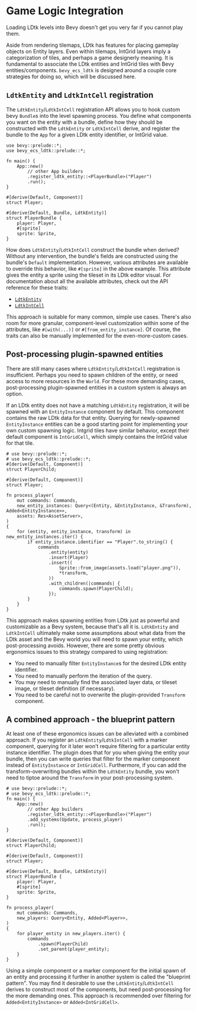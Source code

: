# Game Logic Integration
Loading LDtk levels into Bevy doesn't get you very far if you cannot play them.

Aside from rendering tilemaps, LDtk has features for placing gameplay objects on Entity layers.
Even within tilemaps, IntGrid layers imply a categorization of tiles, and perhaps a game designerly meaning.
It is fundamental to associate the LDtk entities and IntGrid tiles with Bevy entities/components.
`bevy_ecs_ldtk` is designed around a couple core strategies for doing so, which will be discussed here.

## `LdtkEntity` and `LdtkIntCell` registration
The `LdtkEntity`/`LdtkIntCell` registration API allows you to hook custom bevy `Bundle`s into the level spawning process.
You define what components you want on the entity with a bundle, define how they should be constructed with the `LdtkEntity` or `LdtkIntCell` derive, and register the bundle to the `App` for a given LDtk entity identifier, or IntGrid value.

```rust,no_run
use bevy::prelude::*;
use bevy_ecs_ldtk::prelude::*;

fn main() {
    App::new()
        // other App builders
        .register_ldtk_entity::<PlayerBundle>("Player")
        .run();
}

#[derive(Default, Component)]
struct Player;

#[derive(Default, Bundle, LdtkEntity)]
struct PlayerBundle {
    player: Player,
    #[sprite]
    sprite: Sprite,
}
```

How does `LdtkEntity`/`LdtkIntCell` construct the bundle when derived?
Without any intervention, the bundle's fields are constructed using the bundle's `Default` implementation.
However, various attributes are available to override this behavior, like `#[sprite]` in the above example.
This attribute gives the entity a sprite using the tileset in its LDtk editor visual.
For documentation about all the available attributes, check out the API reference for these traits:
- [`LdtkEntity`](https://docs.rs/bevy_ecs_ldtk/0.11.0/bevy_ecs_ldtk/app/trait.LdtkEntity.html) <!-- x-release-please-version -->
- [`LdtkIntCell`](https://docs.rs/bevy_ecs_ldtk/0.11.0/bevy_ecs_ldtk/app/trait.LdtkIntCell.html) <!-- x-release-please-version -->

This approach is suitable for many common, simple use cases.
There's also room for more granular, component-level customization within some of the attributes, like `#[with(...)]` or `#[from_entity_instance]`.
Of course, the traits can also be manually implemented for the even-more-custom cases.

## Post-processing plugin-spawned entities
There are still many cases where `LdtkEntity`/`LdtkIntCell` registration is insufficient.
Perhaps you need to spawn children of the entity, or need access to more resources in the `World`.
For these more demanding cases, post-processing plugin-spawned entities in a custom system is always an option.

If an LDtk entity does not have a matching `LdtkEntity` registration, it will be spawned with an `EntityInstance` component by default.
This component contains the raw LDtk data for that entity.
Querying for newly-spawned `EntityInstance` entities can be a good starting point for implementing your own custom spawning logic.
Intgrid tiles have similar behavior, except their default component is `IntGridCell`, which simply contains the IntGrid value for that tile.

```rust,no_run
# use bevy::prelude::*;
# use bevy_ecs_ldtk::prelude::*;
#[derive(Default, Component)]
struct PlayerChild;

#[derive(Default, Component)]
struct Player;

fn process_player(
    mut commands: Commands,
    new_entity_instances: Query<(Entity, &EntityInstance, &Transform), Added<EntityInstance>>,
    assets: Res<AssetServer>,
)
{
    for (entity, entity_instance, transform) in new_entity_instances.iter() {
        if entity_instance.identifier == "Player".to_string() {
            commands
                .entity(entity)
                .insert(Player)
                .insert((
                    Sprite::from_image(assets.load("player.png")),
                    *transform,
                ))
                .with_children(|commands| {
                    commands.spawn(PlayerChild);
                });
        }
    }
}
```

This approach makes spawning entities from LDtk just as powerful and customizable as a Bevy system, because that's all it is.
`LdtkEntity` and `LdtkIntCell` ultimately make some assumptions about what data from the LDtk asset and the Bevy world you will need to spawn your entity, which post-processing avoids.
However, there are some pretty obvious ergonomics issues to this strategy compared to using registration:
- You need to manually filter `EntityInstance`s for the desired LDtk entity identifier.
- You need to manually perform the iteration of the query.
- You may need to manually find the associated layer data, or tileset image, or tileset definition (if necessary).
- You need to be careful not to overwrite the plugin-provided `Transform` component.

## A combined approach - the blueprint pattern
At least one of these ergonomics issues can be alleviated with a combined approach.
If you register an `LdtkEntity`/`LdtkIntCell` with a marker component, querying for it later won't require filtering for a particular entity instance identifier.
The plugin does that for you when giving the entity your bundle, then you can write queries that filter for the marker component instead of `EntityInstance` or `IntGridCell`.
Furthermore, if you can add the transform-overwriting bundles within the `LdtkEntity` bundle, you won't need to tiptoe around the `Transform` in your post-processing system.

```rust,no_run
# use bevy::prelude::*;
# use bevy_ecs_ldtk::prelude::*;
fn main() {
    App::new()
        // other App builders
        .register_ldtk_entity::<PlayerBundle>("Player")
        .add_systems(Update, process_player)
        .run();
}

#[derive(Default, Component)]
struct PlayerChild;

#[derive(Default, Component)]
struct Player;

#[derive(Default, Bundle, LdtkEntity)]
struct PlayerBundle {
    player: Player,
    #[sprite]
    sprite: Sprite,
}

fn process_player(
    mut commands: Commands,
    new_players: Query<Entity, Added<Player>>,
)
{
    for player_entity in new_players.iter() {
        commands
            .spawn(PlayerChild)
            .set_parent(player_entity);
    }
}
```

Using a simple component or a marker component for the initial spawn of an entity and processing it further in another system is called the "blueprint pattern".
You may find it desirable to use the `LdtkEntity`/`LdtkIntCell` derives to construct most of the components, but need post-processing for the more demanding ones.
This approach is recommended over filtering for `Added<EntityInstance>` or `Added<IntGridCell>`.
